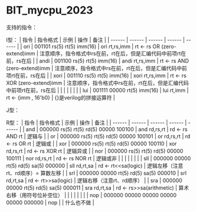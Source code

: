# BIT_mycpu_2023

支持的指令：

I型：
| 指令 | 指令格式 | 示例 | 操作 | 备注 |
| ------ | ------ | ------ | ------ | ------ |
| ori | 001101 rs(5) rt(5) imm(16) | ori rt,rs,imm | rt <- rs OR (zero-extend)imm | 注意顺序，指令格式中rs在前，rt在后，但是汇编代码中前项rt在前，rs在后 |
| andi | 001100 rs(5) rt(5) imm(16) | andi rt,rs,imm | rt <- rs AND (zero-extend)imm | 注意顺序，指令格式中rs在前，rt在后，但是汇编代码中前项rt在前，rs在后 |
| xori | 001110 rs(5) rt(5) imm(16) | xori rt,rs,imm | rt <- rs XOR (zero-extend)imm | 注意顺序，指令格式中rs在前，rt在后，但是汇编代码中前项rt在前，rs在后 |
|  |  |  |  |  |
| lui | 001111 00000 rt(5) imm(16) | lui rt,imm | rt <- {imm , 16'b0} | {}是verilog的拼接运算符 |

J型：

R型：
| 指令 | 指令格式 | 示例 | 操作 | 备注 |
| ------ | ------ | ------ | ------ | ------ |
| and | 000000 rs(5) rt(5) rd(5) 00000 100100 | and rd,rs,rt | rd <- rs AND rt | 逻辑与 |
| or | 000000 rs(5) rt(5) rd(5) 00000 100101 | or rd,rs,rt | rd <- rs OR rt | 逻辑或 |
| xor | 000000 rs(5) rt(5) rd(5) 00000 100110 | xor rd,rs,rt | rd <- rs XOR rt | 逻辑异或 |
| nor | 000000 rs(5) rt(5) rd(5) 00000 100111 | nor rd,rs,rt | rd <- rs NOR rt | 逻辑或非 |
|  |  |  |  |  |
| sll | 000000 00000 rt(5) rd(5) sa(5) 000000 | sll rd,rt,sa | rd <- rt<<sa(logic) | 逻辑左移（注意rt、rd顺序）= 算数左移 |
| srl | 000000 00000 rt(5) rd(5) sa(5) 000010 | srl rd,rt,sa | rd <- rt>>sa(logic) | 逻辑右移（注意rt、rd顺序） |
| sra | 000000 00000 rt(5) rd(5) sa(5) 000011 | sra rd,rt,sa | rd <- rs>>sa(arithmetic) | 算术右移（用符号位补空位） |
|  |  |  |  |  |
| nop | 000000 00000 00000 00000 00000 000000 | nop |  | 什么也不做 |



